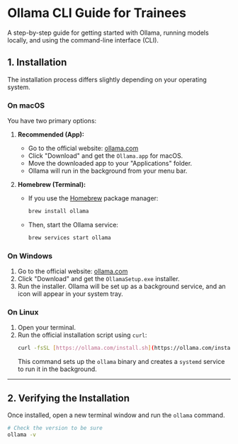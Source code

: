 # Ollama CLI Guide for Trainees

A step-by-step guide for getting started with Ollama, running models locally, and using the command-line interface (CLI).

## 1. Installation

The installation process differs slightly depending on your operating system.

### On macOS

You have two primary options:

1.  **Recommended (App):**
    * Go to the official website: [ollama.com](https://ollama.com/)
    * Click "Download" and get the `Ollama.app` for macOS.
    * Move the downloaded app to your "Applications" folder.
    * Ollama will run in the background from your menu bar.

2.  **Homebrew (Terminal):**
    * If you use the [Homebrew](https://brew.sh/) package manager:
        ```bash
        brew install ollama
        ```
    * Then, start the Ollama service:
        ```bash
        brew services start ollama
        ```

### On Windows

1.  Go to the official website: [ollama.com](https://ollama.com/)
2.  Click "Download" and get the `OllamaSetup.exe` installer.
3.  Run the installer. Ollama will be set up as a background service, and an icon will appear in your system tray.

### On Linux

1.  Open your terminal.
2.  Run the official installation script using `curl`:
    ```bash
    curl -fsSL [https://ollama.com/install.sh](https://ollama.com/install.sh) | sh
    ```
    This command sets up the `ollama` binary and creates a `systemd` service to run it in the background.

---

## 2. Verifying the Installation

Once installed, open a new terminal window and run the `ollama` command.

```bash
# Check the version to be sure
ollama -v
